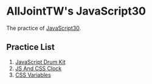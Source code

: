 # AllJointTW's JavaScript30
The practice of [JavaScript30](https://javascript30.com).

## Practice List
1. [JavaScript Drum Kit](https://alljointtw.github.io/AllJointJavaScript30/01JavaScriptDrumKit/01JavaScriptDrumKit.html)
2. [JS And CSS Clock](https://alljointtw.github.io/AllJointJavaScript30/02JSAndCSSClock/02JSAndCSSClock.html)
3. [CSS Variables](https://alljointtw.github.io/AllJointJavaScript30/03CSSVariables/03CSSVariables.html)

